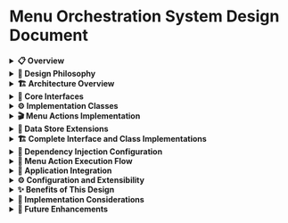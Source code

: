 # Menu Orchestration System Design Document

<details>
<summary><strong>📋 Overview</strong></summary>

This document outlines a comprehensive menu orchestration system design for the CabApp console application. The design focuses on creating a flexible, maintainable, and extensible framework that integrates seamlessly with the existing dependency injection, logging, and data storage infrastructure.

</details>

<details>
<summary><strong>🎯 Design Philosophy</strong></summary>

### Core Principles

1. **Separation of Concerns** - Clear boundaries between UI, business logic, and data access
2. **Dependency Injection** - Leverage existing DI container for loose coupling
3. **Async/Await Pattern** - Modern C# patterns for better performance and responsiveness
4. **Extensibility** - Easy to add new menu actions and navigation flows
5. **Testability** - Interface-based design for easy unit testing
6. **Consistency** - Uniform patterns across all menu components

</details>

<details>
<summary><strong>🏗️ Architecture Overview</strong></summary>

```
┌─────────────────────────────────────────────────────────────┐
│                    Menu Orchestration System                │
├─────────────────────────────────────────────────────────────┤
│  IMenuOrchestrator  │  IMenuService  │  IMenuAction         │
│  (Flow Control)     │  (UI Operations) │  (Individual Items)│
├─────────────────────────────────────────────────────────────┤
│  MenuOrchestrator   │  MenuService   │  BaseMenuAction      │
│  (Implementation)   │  (Implementation) │  (Base Class)     │
├─────────────────────────────────────────────────────────────┤
│  ViewCabsAction     │  AddCabAction  │  ViewTripsAction     │
│  AddTripAction      │  ViewDriversAction │  ExitAction      │
├─────────────────────────────────────────────────────────────┤
│  IDataStore         │  IAppLogger    │  Data Models         │
│  (Existing)         │  (Existing)    │  (Existing)          │
└─────────────────────────────────────────────────────────────┘
```

</details>

<details>
<summary><strong>🔌 Core Interfaces</strong></summary>

### 1. IMenuOrchestrator

```csharp
public interface IMenuOrchestrator
{
    Task StartAsync();
    Task ShowMainMenuAsync();
    Task ShowMenuAsync(string menuType = "main");
    Task HandleUserInputAsync(string input);
    Task HandleUserInputAsync(string input, List<IMenuAction> actions, string currentMenu);
    Task ExitAsync();
    
    // Navigation methods for sub-menu support
    void NavigateToMenu(string menuType);
    void NavigateBack();
    void NavigateToMain();
}
```

**Design Rationale:**
- **Async Methods**: All methods are async to support non-blocking operations and better user experience
- **Single Responsibility**: Each method has a clear, focused purpose
- **Lifecycle Management**: Clear start/exit lifecycle for the menu system
- **Input Handling**: Centralized input processing for consistent behavior

### 2. IMenuService

```csharp
public interface IMenuService
{
    Task DisplayMenuAsync(string title, List<IMenuAction> actions);
    Task<string> GetUserInputAsync(string prompt = "Enter your choice: ");
    Task DisplayMessageAsync(string message, bool isError = false);
    Task ClearScreenAsync();
    Task WaitForUserAsync(string message = "Press any key to continue...");
}
```

**Design Rationale:**
- **UI Abstraction**: Separates UI concerns from business logic
- **Consistent Interface**: Standardized methods for all UI operations
- **Error Handling**: Built-in support for error message display
- **User Experience**: Methods for screen management and user interaction
- **Extensibility**: Easy to swap implementations (console, web, etc.)

### 3. IMenuAction

```csharp
public interface IMenuAction
{
    string Title { get; }
    string Description { get; }
    char Key { get; }
    bool IsEnabled { get; }
    Task<bool> ExecuteAsync();
}
```

**Design Rationale:**
- **Command Pattern**: Each menu item is a command that can be executed
- **Metadata Properties**: Title, description, and key for menu display
- **State Management**: IsEnabled property for dynamic menu behavior
- **Return Value**: Boolean return indicates success/failure for error handling
- **Async Execution**: Supports long-running operations

</details>

<details>
<summary><strong>⚙️ Implementation Classes</strong></summary>

### 1. MenuOrchestrator

**Key Design Decisions:**

```csharp
public class MenuOrchestrator : IMenuOrchestrator
{
    private readonly IMenuService _menuService;
    private readonly IDataStore _dataStore;
    private readonly IAppLogger _logger;
    private bool _isRunning = true;
    
    // Constructor injection for dependencies
    public MenuOrchestrator(IMenuService menuService, IDataStore dataStore, IAppLogger logger)
    {
        _menuService = menuService;
        _dataStore = dataStore;
        _logger = logger;
    }
}
```

**Rationale:**
- **Dependency Injection**: All dependencies injected through constructor
- **State Management**: `_isRunning` flag for clean application lifecycle
- **Logging Integration**: Uses existing IAppLogger for consistent logging
- **Data Access**: Leverages existing IDataStore for data operations

### 2. MenuService

**Key Design Decisions:**

```csharp
public class MenuService : IMenuService
{
    private readonly IAppLogger _logger;
    
    public async Task DisplayMenuAsync(string title, List<IMenuAction> actions)
    {
        await ClearScreenAsync();
        
        // Format menu with consistent styling
        Console.WriteLine("=".PadRight(60, '='));
        Console.WriteLine($"  {title.ToUpper()}");
        Console.WriteLine("=".PadRight(60, '='));
        
        // Display only enabled actions
        var enabledActions = actions.Where(a => a.IsEnabled).ToList();
        foreach (var action in enabledActions)
        {
            Console.WriteLine($"  {action.Key}. {action.Title}");
            if (!string.IsNullOrEmpty(action.Description))
            {
                Console.WriteLine($"     {action.Description}");
            }
        }
    }
}
```

**Rationale:**
- **Consistent Formatting**: Standardized menu appearance
- **Dynamic Filtering**: Only shows enabled actions
- **User-Friendly**: Clear visual hierarchy and descriptions
- **Logging**: Tracks user interactions for debugging

### 3. Direct IMenuAction Implementation

**Key Design Decision:**
Instead of using a base class, each menu action directly implements `IMenuAction` interface. This provides more flexibility and avoids inheritance complexity.

**Rationale:**
- **No Inheritance Overhead**: Direct implementation without base class dependencies
- **Maximum Flexibility**: Each action can have its own constructor and dependencies
- **Simpler DI**: No need to inject common dependencies through base class
- **Clear Interface Contract**: Direct adherence to IMenuAction interface

</details>

<details>
<summary><strong>🎬 Menu Actions Implementation</strong></summary>

### 1. ViewCabsAction

```csharp
public class ViewCabsAction : IMenuAction
{
    private readonly IDataStore _dataStore;
    private readonly IMenuService _menuService;
    private readonly IAppLogger _logger;
    
    public ViewCabsAction(IDataStore dataStore, IMenuService menuService, IAppLogger logger)
    {
        _dataStore = dataStore;
        _menuService = menuService;
        _logger = logger;
    }
    
    public string Title => "View All Cabs";
    public string Description => "Display all cabs in the system with their details";
    public char Key => 'V';
    public bool IsEnabled => true;
    
    public async Task<bool> ExecuteAsync()
    {
        try
        {
            _logger.LogInfo("Executing ViewCabsAction");
            var cabs = await _dataStore.GetAllCabsAsync();
            await _menuService.ClearScreenAsync();
            await _menuService.DisplayMessageAsync($"Found {cabs.Count} cabs in the system", false);
            
            // Display formatted table
            Console.WriteLine($"{"ID",-5} {"Model",-15} {"Driver",-20} {"Status",-15}");
            foreach (var cab in cabs)
            {
                Console.WriteLine($"{cab.Id,-5} {cab.CarInfo?.ModelName,-15} " +
                                $"{cab.DriverInfo?.FirstName + " " + cab.DriverInfo?.LastName,-20} " +
                                $"{cab.CurrentWorkState,-15}");
            }
            
            await _menuService.WaitForUserAsync();
            _logger.LogInfo("ViewCabsAction completed successfully");
            return true;
        }
        catch (Exception ex)
        {
            _logger.LogError("Error in ViewCabsAction", ex);
            await _menuService.DisplayMessageAsync($"Error viewing cabs: {ex.Message}", true);
            await _menuService.WaitForUserAsync();
            return false;
        }
    }
}
```

**Design Rationale:**
- **Error Handling**: Comprehensive try-catch with user feedback
- **Data Formatting**: Consistent table formatting for readability
- **User Experience**: Clear success/error messages
- **Logging**: Errors are logged for debugging
- **Return Value**: Boolean indicates success for orchestrator

### 2. AddCabAction

```csharp
public class AddCabAction : IMenuAction
{
    private readonly IDataStore _dataStore;
    private readonly IMenuService _menuService;
    private readonly IAppLogger _logger;
    
    public AddCabAction(IDataStore dataStore, IMenuService menuService, IAppLogger logger)
    {
        _dataStore = dataStore;
        _menuService = menuService;
        _logger = logger;
    }
    
    public string Title => "Add New Cab";
    public string Description => "Add a new cab to the system";
    public char Key => 'A';
    public bool IsEnabled => true;
    
    public async Task<bool> ExecuteAsync()
    {
        try
        {
            _logger.LogInfo("Executing AddCabAction");
            
            // Collect user input
            var modelName = await _menuService.GetUserInputAsync("Enter car model: ");
            var firstName = await _menuService.GetUserInputAsync("Enter driver first name: ");
            var lastName = await _menuService.GetUserInputAsync("Enter driver last name: ");
            
            // Validation
            if (string.IsNullOrEmpty(modelName) || string.IsNullOrEmpty(firstName))
            {
                await _menuService.DisplayMessageAsync("Required fields cannot be empty.", true);
                _logger.LogWarning("AddCabAction failed: Required fields empty");
                return false;
            }
            
            // Create and save cab
            var newCab = new CabDetails
            {
                CarInfo = new CarInfo { ModelName = modelName },
                DriverInfo = new DriverInfo { FirstName = firstName, LastName = lastName },
                CurrentWorkState = WorkState.IDLE
            };
            
            await _dataStore.AddCabAsync(newCab);
            await _menuService.DisplayMessageAsync($"Cab added successfully with ID: {newCab.Id}", false);
            _logger.LogInfo($"AddCabAction completed successfully. New cab ID: {newCab.Id}");
            return true;
        }
        catch (Exception ex)
        {
            _logger.LogError("Error in AddCabAction", ex);
            await _menuService.DisplayMessageAsync($"Error adding cab: {ex.Message}", true);
            return false;
        }
    }
}
```

**Design Rationale:**
- **Input Validation**: Client-side validation before data operations
- **User Guidance**: Clear prompts for required information
- **Data Creation**: Proper object construction with default values
- **Success Feedback**: Confirmation with generated ID
- **Error Recovery**: Graceful error handling with user notification

### 3. Additional Sub-Menu Actions

**EditCabAction:**
```csharp
public class EditCabAction : IMenuAction
{
    private readonly IDataStore _dataStore;
    private readonly IMenuService _menuService;
    private readonly IAppLogger _logger;
    
    public EditCabAction(IDataStore dataStore, IMenuService menuService, IAppLogger logger)
    {
        _dataStore = dataStore;
        _menuService = menuService;
        _logger = logger;
    }
    
    public string Title => "Edit Cab";
    public string Description => "Modify existing cab information";
    public char Key => 'E';
    public bool IsEnabled => true;
    
    public async Task<bool> ExecuteAsync()
    {
        try
        {
            _logger.LogInfo("Executing EditCabAction");
            var cabIdInput = await _menuService.GetUserInputAsync("Enter cab ID to edit: ");
            
            if (!int.TryParse(cabIdInput, out int cabId))
            {
                await _menuService.DisplayMessageAsync("Invalid cab ID.", true);
                return false;
            }
            
            var cabs = await _dataStore.GetAllCabsAsync();
            var cab = cabs.FirstOrDefault(c => c.Id == cabId);
            
            if (cab == null)
            {
                await _menuService.DisplayMessageAsync("Cab not found.", true);
                return false;
            }
            
            // Get new information
            var newModel = await _menuService.GetUserInputAsync($"Enter new model (current: {cab.CarInfo?.ModelName}): ");
            var newFirstName = await _menuService.GetUserInputAsync($"Enter new first name (current: {cab.DriverInfo?.FirstName}): ");
            
            if (!string.IsNullOrEmpty(newModel))
                cab.CarInfo.ModelName = newModel;
            if (!string.IsNullOrEmpty(newFirstName))
                cab.DriverInfo.FirstName = newFirstName;
            
            await _dataStore.WriteData(cabs, "cabs");
            await _menuService.DisplayMessageAsync("Cab updated successfully!", false);
            _logger.LogInfo($"EditCabAction completed successfully for cab ID: {cabId}");
            return true;
        }
        catch (Exception ex)
        {
            _logger.LogError("Error in EditCabAction", ex);
            await _menuService.DisplayMessageAsync($"Error editing cab: {ex.Message}", true);
            return false;
        }
    }
}
```

**DeleteCabAction:**
```csharp
public class DeleteCabAction : IMenuAction
{
    private readonly IDataStore _dataStore;
    private readonly IMenuService _menuService;
    private readonly IAppLogger _logger;
    
    public DeleteCabAction(IDataStore dataStore, IMenuService menuService, IAppLogger logger)
    {
        _dataStore = dataStore;
        _menuService = menuService;
        _logger = logger;
    }
    
    public string Title => "Delete Cab";
    public string Description => "Remove a cab from the system";
    public char Key => 'D';
    public bool IsEnabled => true;
    
    public async Task<bool> ExecuteAsync()
    {
        try
        {
            _logger.LogInfo("Executing DeleteCabAction");
            var cabIdInput = await _menuService.GetUserInputAsync("Enter cab ID to delete: ");
            
            if (!int.TryParse(cabIdInput, out int cabId))
            {
                await _menuService.DisplayMessageAsync("Invalid cab ID.", true);
                return false;
            }
            
            var cabs = await _dataStore.GetAllCabsAsync();
            var cab = cabs.FirstOrDefault(c => c.Id == cabId);
            
            if (cab == null)
            {
                await _menuService.DisplayMessageAsync("Cab not found.", true);
                return false;
            }
            
            var confirm = await _menuService.GetUserInputAsync($"Are you sure you want to delete cab {cabId}? (y/n): ");
            if (confirm.ToLower() != "y")
            {
                await _menuService.DisplayMessageAsync("Deletion cancelled.", false);
                return false;
            }
            
            cabs.Remove(cab);
            await _dataStore.WriteData(cabs, "cabs");
            await _menuService.DisplayMessageAsync("Cab deleted successfully!", false);
            _logger.LogInfo($"DeleteCabAction completed successfully for cab ID: {cabId}");
            return true;
        }
        catch (Exception ex)
        {
            _logger.LogError("Error in DeleteCabAction", ex);
            await _menuService.DisplayMessageAsync($"Error deleting cab: {ex.Message}", true);
            return false;
        }
    }
}
```

**SearchCabsAction:**
```csharp
public class SearchCabsAction : IMenuAction
{
    private readonly IDataStore _dataStore;
    private readonly IMenuService _menuService;
    private readonly IAppLogger _logger;
    
    public SearchCabsAction(IDataStore dataStore, IMenuService menuService, IAppLogger logger)
    {
        _dataStore = dataStore;
        _menuService = menuService;
        _logger = logger;
    }
    
    public string Title => "Search Cabs";
    public string Description => "Find cabs by model or driver name";
    public char Key => 'S';
    public bool IsEnabled => true;
    
    public async Task<bool> ExecuteAsync()
    {
        try
        {
            _logger.LogInfo("Executing SearchCabsAction");
            var searchTerm = await _menuService.GetUserInputAsync("Enter search term (model or driver name): ");
            
            if (string.IsNullOrEmpty(searchTerm))
            {
                await _menuService.DisplayMessageAsync("Search term cannot be empty.", true);
                return false;
            }
            
            var cabs = await _dataStore.GetAllCabsAsync();
            var filteredCabs = cabs.Where(c => 
                c.CarInfo?.ModelName?.Contains(searchTerm, StringComparison.OrdinalIgnoreCase) == true ||
                c.DriverInfo?.FirstName?.Contains(searchTerm, StringComparison.OrdinalIgnoreCase) == true ||
                c.DriverInfo?.LastName?.Contains(searchTerm, StringComparison.OrdinalIgnoreCase) == true
            ).ToList();
            
            await _menuService.ClearScreenAsync();
            await _menuService.DisplayMessageAsync($"Found {filteredCabs.Count} cabs matching '{searchTerm}'", false);
            
            if (filteredCabs.Any())
            {
                Console.WriteLine($"{"ID",-5} {"Model",-15} {"Driver",-20} {"Status",-15}");
                foreach (var cab in filteredCabs)
                {
                    Console.WriteLine($"{cab.Id,-5} {cab.CarInfo?.ModelName,-15} " +
                                    $"{cab.DriverInfo?.FirstName + " " + cab.DriverInfo?.LastName,-20} " +
                                    $"{cab.CurrentWorkState,-15}");
                }
            }
            
            await _menuService.WaitForUserAsync();
            _logger.LogInfo($"SearchCabsAction completed successfully. Found {filteredCabs.Count} results");
            return true;
        }
        catch (Exception ex)
        {
            _logger.LogError("Error in SearchCabsAction", ex);
            await _menuService.DisplayMessageAsync($"Error searching cabs: {ex.Message}", true);
            return false;
        }
    }
}
```

**ExitAction:**
```csharp
public class ExitAction : IMenuAction
{
    private readonly IMenuService _menuService;
    private readonly IAppLogger _logger;
    
    public ExitAction(IMenuService menuService, IAppLogger logger)
    {
        _menuService = menuService;
        _logger = logger;
    }
    
    public string Title => "Exit";
    public string Description => "Exit the application";
    public char Key => 'X';
    public bool IsEnabled => true;
    
    public async Task<bool> ExecuteAsync()
    {
        _logger.LogInfo("Executing ExitAction");
        await _menuService.DisplayMessageAsync("Thank you for using Cab Management System. Goodbye!", false);
        await _menuService.WaitForUserAsync();
        return true;
    }
}
```

**ViewTripsAction:**
```csharp
public class ViewTripsAction : IMenuAction
{
    private readonly IDataStore _dataStore;
    private readonly IMenuService _menuService;
    private readonly IAppLogger _logger;
    
    public ViewTripsAction(IDataStore dataStore, IMenuService menuService, IAppLogger logger)
    {
        _dataStore = dataStore;
        _menuService = menuService;
        _logger = logger;
    }
    
    public string Title => "View All Trips";
    public string Description => "Display all trips in the system";
    public char Key => 'V';
    public bool IsEnabled => true;
    
    public async Task<bool> ExecuteAsync()
    {
        try
        {
            _logger.LogInfo("Executing ViewTripsAction");
            var trips = await _dataStore.GetAllTripsAsync();
            await _menuService.ClearScreenAsync();
            await _menuService.DisplayMessageAsync($"Found {trips.Count} trips in the system", false);
            
            // Display formatted table
            Console.WriteLine($"{"ID",-5} {"From",-20} {"To",-20} {"Status",-15} {"Cab ID",-8}");
            foreach (var trip in trips)
            {
                Console.WriteLine($"{trip.Id,-5} {trip.PickupLocation,-20} {trip.DropoffLocation,-20} " +
                                $"{trip.Status,-15} {trip.CabId,-8}");
            }
            
            await _menuService.WaitForUserAsync();
            _logger.LogInfo("ViewTripsAction completed successfully");
            return true;
        }
        catch (Exception ex)
        {
            _logger.LogError("Error in ViewTripsAction", ex);
            await _menuService.DisplayMessageAsync($"Error viewing trips: {ex.Message}", true);
            await _menuService.WaitForUserAsync();
            return false;
        }
    }
}
```

</details>

<details>
<summary><strong>💾 Data Store Extensions</strong></summary>

### Extended IDataStore Interface

```csharp
public interface IDataStore
{
    // Existing generic methods
    Task<List<T>> GetData<T>(string storeName);
    Task WriteData<T>(List<T> data, string storeName);
    void ClearData(string storeName);
    
    // New domain-specific methods
    Task<List<CabDetails>> GetAllCabsAsync();
    Task AddCabAsync(CabDetails cab);
    Task<List<TripDetail>> GetAllTripsAsync();
    Task AddTripAsync(TripDetail trip);
    Task<List<DriverInfo>> GetAllDriversAsync();
    Task AddDriverAsync(DriverInfo driver);
}
```

**Design Rationale:**
- **Backward Compatibility**: Existing generic methods remain unchanged
- **Domain-Specific**: Methods tailored to business entities
- **Type Safety**: Strongly-typed methods prevent runtime errors
- **Consistency**: Uniform naming convention across all methods
- **Extensibility**: Easy to add new entity-specific methods

### DataStore Implementation

```csharp
public async Task AddCabAsync(CabDetails cab)
{
    var cabs = await GetAllCabsAsync();
    cab.Id = cabs.Count > 0 ? cabs.Max(c => c.Id) + 1 : 1;
    cabs.Add(cab);
    await WriteData(cabs, "cabs");
}
```

**Design Rationale:**
- **ID Generation**: Automatic ID assignment based on existing data
- **Atomic Operations**: Read-modify-write pattern for data consistency
- **File-Based Storage**: Leverages existing JSON file storage
- **Error Handling**: Inherits error handling from base WriteData method

</details>

<details>
<summary><strong>🏗️ Complete Interface and Class Implementations</strong></summary>

### 1. Complete IMenuOrchestrator Implementation

```csharp
public class MenuOrchestrator : IMenuOrchestrator
{
    private readonly IMenuService _menuService;
    private readonly IDataStore _dataStore;
    private readonly IAppLogger _logger;
    private readonly IServiceProvider _serviceProvider;
    private bool _isRunning = true;
    private Stack<string> _menuStack = new Stack<string>();
    
    public MenuOrchestrator(IMenuService menuService, IDataStore dataStore, 
                           IAppLogger logger, IServiceProvider serviceProvider)
    {
        _menuService = menuService;
        _dataStore = dataStore;
        _logger = logger;
        _serviceProvider = serviceProvider;
    }
    
    public async Task StartAsync()
    {
        _logger.LogInfo("MenuOrchestrator started");
        await ShowMenuAsync("main");
    }
    
    public async Task ShowMainMenuAsync()
    {
        await ShowMenuAsync("main");
    }
    
    public async Task ShowMenuAsync(string menuType = "main")
    {
        _menuStack.Push(menuType);
        
        while (_isRunning && _menuStack.Count > 0)
        {
            try
            {
                var currentMenu = _menuStack.Peek();
                var actions = GetActionsForMenu(currentMenu);
                
                await _menuService.DisplayMenuAsync(GetMenuTitle(currentMenu), actions);
                var userInput = await _menuService.GetUserInputAsync();
                await HandleUserInputAsync(userInput, actions, currentMenu);
            }
            catch (Exception ex)
            {
                _logger.LogError($"Error in menu loop for {_menuStack.Peek()}", ex);
                await _menuService.DisplayMessageAsync("An error occurred. Please try again.", true);
                await _menuService.WaitForUserAsync();
            }
        }
    }
    
    public async Task HandleUserInputAsync(string input)
    {
        // Legacy method for backward compatibility
        await HandleUserInputAsync(input, CreateMainMenuActions(), "main");
    }
    
    public async Task HandleUserInputAsync(string input, List<IMenuAction> actions, string currentMenu)
    {
        if (string.IsNullOrEmpty(input))
        {
            await _menuService.DisplayMessageAsync("Please enter a valid choice.", true);
            return;
        }
        
        var choice = input.ToUpper().FirstOrDefault();
        var selectedAction = actions.FirstOrDefault(a => a.Key == choice && a.IsEnabled);
        
        if (selectedAction == null)
        {
            await _menuService.DisplayMessageAsync("Invalid choice. Please try again.", true);
            return;
        }
        
        try
        {
            _logger.LogInfo($"Executing action: {selectedAction.Title} in menu: {currentMenu}");
            var success = await selectedAction.ExecuteAsync();
            
            if (success)
            {
                _logger.LogInfo($"Action completed successfully: {selectedAction.Title}");
            }
            else
            {
                _logger.LogWarning($"Action completed with issues: {selectedAction.Title}");
            }
        }
        catch (Exception ex)
        {
            _logger.LogError($"Error executing action: {selectedAction.Title}", ex);
            await _menuService.DisplayMessageAsync($"Error executing {selectedAction.Title}: {ex.Message}", true);
        }
        
        await _menuService.WaitForUserAsync();
    }
    
    public async Task ExitAsync()
    {
        _logger.LogInfo("MenuOrchestrator exiting");
        _isRunning = false;
        await Task.CompletedTask;
    }
    
    // Navigation methods
    public void NavigateToMenu(string menuType)
    {
        _menuStack.Push(menuType);
    }
    
    public void NavigateBack()
    {
        if (_menuStack.Count > 1)
        {
            _menuStack.Pop();
        }
    }
    
    public void NavigateToMain()
    {
        _menuStack.Clear();
        _menuStack.Push("main");
    }
    
    // Helper methods
    private List<IMenuAction> CreateMainMenuActions()
    {
        return new List<IMenuAction>
        {
            _serviceProvider.GetRequiredService<CabMenuAction>(),
            _serviceProvider.GetRequiredService<DriverMenuAction>(),
            _serviceProvider.GetRequiredService<LocationMenuAction>(),
            _serviceProvider.GetRequiredService<TripMenuAction>(),
            _serviceProvider.GetRequiredService<ReportsMenuAction>(),
            _serviceProvider.GetRequiredService<ExitAction>()
        };
    }
    
    private List<IMenuAction> GetActionsForMenu(string menuType)
    {
        return menuType switch
        {
            "main" => CreateMainMenuActions(),
            "cabs" => CreateCabSubMenuActions(),
            "drivers" => CreateDriverSubMenuActions(),
            "locations" => CreateLocationSubMenuActions(),
            "trips" => CreateTripSubMenuActions(),
            "reports" => CreateReportsSubMenuActions(),
            _ => CreateMainMenuActions()
        };
    }
    
    private string GetMenuTitle(string menuType)
    {
        return menuType switch
        {
            "main" => "Cab Management System - Main Menu",
            "cabs" => "Cab Management",
            "drivers" => "Driver Management",
            "locations" => "Location Management",
            "trips" => "Trip Management",
            "reports" => "Reports & Analytics",
            _ => "Cab Management System"
        };
    }
    
    // Sub-menu action creation methods
    private List<IMenuAction> CreateCabSubMenuActions()
    {
        return new List<IMenuAction>
        {
            _serviceProvider.GetRequiredService<ViewCabsAction>(),
            _serviceProvider.GetRequiredService<AddCabAction>(),
            _serviceProvider.GetRequiredService<EditCabAction>(),
            _serviceProvider.GetRequiredService<DeleteCabAction>(),
            _serviceProvider.GetRequiredService<SearchCabsAction>(),
            _serviceProvider.GetRequiredService<BackToMainMenuAction>()
        };
    }
    
    private List<IMenuAction> CreateDriverSubMenuActions()
    {
        return new List<IMenuAction>
        {
            _serviceProvider.GetRequiredService<ViewDriversAction>(),
            _serviceProvider.GetRequiredService<AddDriverAction>(),
            _serviceProvider.GetRequiredService<EditDriverAction>(),
            _serviceProvider.GetRequiredService<DeleteDriverAction>(),
            _serviceProvider.GetRequiredService<SearchDriversAction>(),
            _serviceProvider.GetRequiredService<BackToMainMenuAction>()
        };
    }
    
    private List<IMenuAction> CreateLocationSubMenuActions()
    {
        return new List<IMenuAction>
        {
            _serviceProvider.GetRequiredService<ViewLocationsAction>(),
            _serviceProvider.GetRequiredService<AddLocationAction>(),
            _serviceProvider.GetRequiredService<EditLocationAction>(),
            _serviceProvider.GetRequiredService<DeleteLocationAction>(),
            _serviceProvider.GetRequiredService<SearchLocationsAction>(),
            _serviceProvider.GetRequiredService<BackToMainMenuAction>()
        };
    }
    
    private List<IMenuAction> CreateTripSubMenuActions()
    {
        return new List<IMenuAction>
        {
            _serviceProvider.GetRequiredService<ViewTripsAction>(),
            _serviceProvider.GetRequiredService<AddTripAction>(),
            _serviceProvider.GetRequiredService<EditTripAction>(),
            _serviceProvider.GetRequiredService<CompleteTripAction>(),
            _serviceProvider.GetRequiredService<CancelTripAction>(),
            _serviceProvider.GetRequiredService<SearchTripsAction>(),
            _serviceProvider.GetRequiredService<BackToMainMenuAction>()
        };
    }
    
    private List<IMenuAction> CreateReportsSubMenuActions()
    {
        return new List<IMenuAction>
        {
            _serviceProvider.GetRequiredService<DailyReportAction>(),
            _serviceProvider.GetRequiredService<WeeklyReportAction>(),
            _serviceProvider.GetRequiredService<MonthlyReportAction>(),
            _serviceProvider.GetRequiredService<DriverPerformanceReportAction>(),
            _serviceProvider.GetRequiredService<CabUtilizationReportAction>(),
            _serviceProvider.GetRequiredService<BackToMainMenuAction>()
        };
    }
}
```

### 2. Complete IMenuService Implementation

```csharp
public class MenuService : IMenuService
{
    private readonly IAppLogger _logger;
    
    public MenuService(IAppLogger logger)
    {
        _logger = logger;
    }
    
    public async Task DisplayMenuAsync(string title, List<IMenuAction> actions)
    {
        await ClearScreenAsync();
        
        // Format menu with consistent styling
        Console.WriteLine("=".PadRight(60, '='));
        Console.WriteLine($"  {title.ToUpper()}");
        Console.WriteLine("=".PadRight(60, '='));
        
        // Display only enabled actions
        var enabledActions = actions.Where(a => a.IsEnabled).ToList();
        foreach (var action in enabledActions)
        {
            Console.WriteLine($"  {action.Key}. {action.Title}");
            if (!string.IsNullOrEmpty(action.Description))
            {
                Console.WriteLine($"     {action.Description}");
            }
        }
        
        Console.WriteLine();
        _logger.LogInfo($"Displayed menu: {title} with {enabledActions.Count} actions");
    }
    
    public async Task<string> GetUserInputAsync(string prompt = "Enter your choice: ")
    {
        Console.Write(prompt);
        var input = Console.ReadLine();
        _logger.LogInfo($"User input received: {input}");
        return await Task.FromResult(input ?? string.Empty);
    }
    
    public async Task DisplayMessageAsync(string message, bool isError = false)
    {
        if (isError)
        {
            Console.ForegroundColor = ConsoleColor.Red;
            Console.WriteLine($"ERROR: {message}");
            Console.ResetColor();
            _logger.LogError($"Error message displayed: {message}");
        }
        else
        {
            Console.ForegroundColor = ConsoleColor.Green;
            Console.WriteLine(message);
            Console.ResetColor();
            _logger.LogInfo($"Info message displayed: {message}");
        }
        
        await Task.CompletedTask;
    }
    
    public async Task ClearScreenAsync()
    {
        Console.Clear();
        _logger.LogDebug("Screen cleared");
        await Task.CompletedTask;
    }
    
    public async Task WaitForUserAsync(string message = "Press any key to continue...")
    {
        Console.WriteLine();
        Console.WriteLine(message);
        Console.ReadKey();
        _logger.LogDebug("User acknowledged message");
        await Task.CompletedTask;
    }
}
```

### 3. Complete IDataStore Implementation

```csharp
public class DataStore : IDataStore
{
    private readonly string _dataDirectory;
    private readonly IAppLogger _logger;
    
    public DataStore(string dataDirectory, IAppLogger logger)
    {
        _dataDirectory = dataDirectory;
        _logger = logger;
        
        // Ensure data directory exists
        if (!Directory.Exists(_dataDirectory))
        {
            Directory.CreateDirectory(_dataDirectory);
        }
    }
    
    // Generic methods
    public async Task<List<T>> GetData<T>(string storeName)
    {
        try
        {
            var filePath = Path.Combine(_dataDirectory, $"{storeName}.json");
            if (!File.Exists(filePath))
            {
                return new List<T>();
            }
            
            var json = await File.ReadAllTextAsync(filePath);
            var data = JsonSerializer.Deserialize<List<T>>(json) ?? new List<T>();
            _logger.LogInfo($"Retrieved {data.Count} items from {storeName}");
            return data;
        }
        catch (Exception ex)
        {
            _logger.LogError($"Error getting data from {storeName}", ex);
            return new List<T>();
        }
    }
    
    public async Task WriteData<T>(List<T> data, string storeName)
    {
        try
        {
            var filePath = Path.Combine(_dataDirectory, $"{storeName}.json");
            var json = JsonSerializer.Serialize(data, new JsonSerializerOptions { WriteIndented = true });
            await File.WriteAllTextAsync(filePath, json);
            _logger.LogInfo($"Wrote {data.Count} items to {storeName}");
        }
        catch (Exception ex)
        {
            _logger.LogError($"Error writing data to {storeName}", ex);
            throw;
        }
    }
    
    public void ClearData(string storeName)
    {
        try
        {
            var filePath = Path.Combine(_dataDirectory, $"{storeName}.json");
            if (File.Exists(filePath))
            {
                File.Delete(filePath);
                _logger.LogInfo($"Cleared data for {storeName}");
            }
        }
        catch (Exception ex)
        {
            _logger.LogError($"Error clearing data for {storeName}", ex);
            throw;
        }
    }
    
    // Domain-specific methods
    public async Task<List<CabDetails>> GetAllCabsAsync()
    {
        return await GetData<CabDetails>("cabs");
    }
    
    public async Task AddCabAsync(CabDetails cab)
    {
        var cabs = await GetAllCabsAsync();
        cab.Id = cabs.Count > 0 ? cabs.Max(c => c.Id) + 1 : 1;
        cabs.Add(cab);
        await WriteData(cabs, "cabs");
    }
    
    public async Task<List<TripDetail>> GetAllTripsAsync()
    {
        return await GetData<TripDetail>("trips");
    }
    
    public async Task AddTripAsync(TripDetail trip)
    {
        var trips = await GetAllTripsAsync();
        trip.Id = trips.Count > 0 ? trips.Max(t => t.Id) + 1 : 1;
        trips.Add(trip);
        await WriteData(trips, "trips");
    }
    
    public async Task<List<DriverInfo>> GetAllDriversAsync()
    {
        return await GetData<DriverInfo>("drivers");
    }
    
    public async Task AddDriverAsync(DriverInfo driver)
    {
        var drivers = await GetAllDriversAsync();
        driver.Id = drivers.Count > 0 ? drivers.Max(d => d.Id) + 1 : 1;
        drivers.Add(driver);
        await WriteData(drivers, "drivers");
    }
}
```

### 4. Complete IAppLogger Implementation

```csharp
public class AppLogger : IAppLogger
{
    private readonly string _logFilePath;
    
    public AppLogger()
    {
        var logDirectory = Path.Combine(AppDomain.CurrentDomain.BaseDirectory, "logs");
        if (!Directory.Exists(logDirectory))
        {
            Directory.CreateDirectory(logDirectory);
        }
        
        var timestamp = DateTime.Now.ToString("yyyy-MM-dd");
        _logFilePath = Path.Combine(logDirectory, $"app-{timestamp}.log");
    }
    
    public void LogInfo(string message)
    {
        Log("INFO", message);
    }
    
    public void LogError(string message, Exception? exception = null)
    {
        var fullMessage = exception != null ? $"{message}: {exception}" : message;
        Log("ERROR", fullMessage);
    }
    
    public void LogWarning(string message)
    {
        Log("WARNING", message);
    }
    
    public void LogDebug(string message)
    {
        Log("DEBUG", message);
    }
    
    private void Log(string level, string message)
    {
        var timestamp = DateTime.Now.ToString("yyyy-MM-dd HH:mm:ss");
        var logEntry = $"[{timestamp}] [{level}] {message}";
        
        // Write to console
        Console.WriteLine(logEntry);
        
        // Write to file
        try
        {
            File.AppendAllText(_logFilePath, logEntry + Environment.NewLine);
        }
        catch
        {
            // Ignore file write errors to prevent logging failures
        }
    }
}
```

</details>

<details>
<summary><strong>🔧 Dependency Injection Configuration</strong></summary>

### Service Registration

```csharp
.ConfigureServices((hostContext, services) =>
{
    // Core Services Registration
    services.AddSingleton<IAppLogger, AppLogger>();
    services.AddSingleton<IDataStore, DataStore>(provider =>
    {
        var logger = provider.GetService<IAppLogger>();
        var dataDirectory = Path.Combine(AppDomain.CurrentDomain.BaseDirectory, "data");
        return new DataStore(dataDirectory, logger!);
    });

    // Menu Services Registration
    services.AddSingleton<IMenuService, MenuService>();
    services.AddSingleton<IMenuOrchestrator, MenuOrchestrator>();

    // Menu Actions Registration - Direct IMenuAction implementations
    services.AddTransient<ViewCabsAction>();
    services.AddTransient<AddCabAction>();
    services.AddTransient<ViewTripsAction>();
    services.AddTransient<ExitAction>();

    // Application Registration
    services.AddSingleton<App>();
});
```

**Design Rationale:**
- **Singleton Services**: MenuService and MenuOrchestrator are stateless and can be singletons
- **Transient Actions**: Menu actions are stateless and can be created per request
- **Factory Pattern**: DataStore uses factory pattern for configuration
- **Lifetime Management**: Appropriate lifetimes for different service types

</details>

<details>
<summary><strong>🔄 Menu Action Execution Flow</strong></summary>

### How IMenuActions are Called from MenuOrchestrator

The `MenuOrchestrator` coordinates the execution of different `IMenuAction` implementations through a centralized flow. Here's how the system works:

#### 1. Menu Action Registration and Creation

```csharp
public class MenuOrchestrator : IMenuOrchestrator
{
    private readonly IMenuService _menuService;
    private readonly IDataStore _dataStore;
    private readonly IAppLogger _logger;
    private readonly IServiceProvider _serviceProvider;
    private bool _isRunning = true;
    
    public MenuOrchestrator(IMenuService menuService, IDataStore dataStore, 
                           IAppLogger logger, IServiceProvider serviceProvider)
    {
        _menuService = menuService;
        _dataStore = dataStore;
        _logger = logger;
        _serviceProvider = serviceProvider;
    }
    
    private List<IMenuAction> CreateMainMenuActions()
    {
        return new List<IMenuAction>
        {
            _serviceProvider.GetRequiredService<ViewCabsAction>(),
            _serviceProvider.GetRequiredService<AddCabAction>(),
            _serviceProvider.GetRequiredService<ViewTripsAction>(),
            _serviceProvider.GetRequiredService<AddTripAction>(),
            _serviceProvider.GetRequiredService<ViewDriversAction>(),
            _serviceProvider.GetRequiredService<ExitAction>()
        };
    }
}
```

#### 2. Main Menu Display and Action Selection

```csharp
public async Task ShowMainMenuAsync()
{
    while (_isRunning)
    {
        try
        {
            // Create fresh instances of menu actions
            var actions = CreateMainMenuActions();
            
            // Display the menu with all available actions
            await _menuService.DisplayMenuAsync("Cab Management System", actions);
            
            // Get user input
            var userInput = await _menuService.GetUserInputAsync();
            
            // Process the user's choice
            await HandleUserInputAsync(userInput, actions);
        }
        catch (Exception ex)
        {
            _logger.LogError("Error in main menu loop", ex);
            await _menuService.DisplayMessageAsync("An error occurred. Please try again.", true);
        }
    }
}
```

#### 3. User Input Processing and Action Execution

```csharp
public async Task HandleUserInputAsync(string input, List<IMenuAction> actions)
{
    if (string.IsNullOrEmpty(input))
    {
        await _menuService.DisplayMessageAsync("Please enter a valid choice.", true);
        return;
    }
    
    var choice = input.ToUpper().FirstOrDefault();
    
    // Find the action that matches the user's choice
    var selectedAction = actions.FirstOrDefault(a => a.Key == choice && a.IsEnabled);
    
    if (selectedAction == null)
    {
        await _menuService.DisplayMessageAsync("Invalid choice. Please try again.", true);
        return;
    }
    
    try
    {
        _logger.LogInfo($"Executing action: {selectedAction.Title}");
        
        // Execute the selected action
        var success = await selectedAction.ExecuteAsync();
        
        if (success)
        {
            _logger.LogInfo($"Action completed successfully: {selectedAction.Title}");
        }
        else
        {
            _logger.LogWarning($"Action completed with issues: {selectedAction.Title}");
        }
    }
    catch (Exception ex)
    {
        _logger.LogError($"Error executing action: {selectedAction.Title}", ex);
        await _menuService.DisplayMessageAsync($"Error executing {selectedAction.Title}: {ex.Message}", true);
    }
    
    // Wait for user acknowledgment before returning to main menu
    await _menuService.WaitForUserAsync();
}
```

#### 4. Specific Action Execution Examples

**ViewCabsAction Execution Flow:**
```csharp
// User selects 'V' from main menu
// MenuOrchestrator finds ViewCabsAction with Key = 'V'
// Calls: await viewCabsAction.ExecuteAsync()

public override async Task<bool> ExecuteAsync()
{
    try
    {
        // Action-specific logic
        var cabs = await _dataStore.GetAllCabsAsync();
        await _menuService.ClearScreenAsync();
        await _menuService.DisplayMessageAsync($"Found {cabs.Count} cabs in the system", false);
        
        // Display formatted data
        Console.WriteLine($"{"ID",-5} {"Model",-15} {"Driver",-20} {"Status",-15}");
        foreach (var cab in cabs)
        {
            Console.WriteLine($"{cab.Id,-5} {cab.CarInfo?.ModelName,-15} " +
                            $"{cab.DriverInfo?.FirstName + " " + cab.DriverInfo?.LastName,-20} " +
                            $"{cab.CurrentWorkState,-15}");
        }
        
        await _menuService.WaitForUserAsync();
        return true; // Success
    }
    catch (Exception ex)
    {
        await _menuService.DisplayMessageAsync($"Error viewing cabs: {ex.Message}", true);
        return false; // Failure
    }
}
```

**AddCabAction Execution Flow:**
```csharp
// User selects 'A' from main menu
// MenuOrchestrator finds AddCabAction with Key = 'A'
// Calls: await addCabAction.ExecuteAsync()

public override async Task<bool> ExecuteAsync()
{
    try
    {
        // Collect user input through MenuService
        var modelName = await _menuService.GetUserInputAsync("Enter car model: ");
        var firstName = await _menuService.GetUserInputAsync("Enter driver first name: ");
        var lastName = await _menuService.GetUserInputAsync("Enter driver last name: ");
        
        // Validation
        if (string.IsNullOrEmpty(modelName) || string.IsNullOrEmpty(firstName))
        {
            await _menuService.DisplayMessageAsync("Required fields cannot be empty.", true);
            return false;
        }
        
        // Create and save data
        var newCab = new CabDetails
        {
            CarInfo = new CarInfo { ModelName = modelName },
            DriverInfo = new DriverInfo { FirstName = firstName, LastName = lastName },
            CurrentWorkState = WorkState.IDLE
        };
        
        await _dataStore.AddCabAsync(newCab);
        await _menuService.DisplayMessageAsync($"Cab added successfully with ID: {newCab.Id}", false);
        return true;
    }
    catch (Exception ex)
    {
        await _menuService.DisplayMessageAsync($"Error adding cab: {ex.Message}", true);
        return false;
    }
}
```

**ExitAction Execution Flow:**
```csharp
// User selects 'X' from main menu
// MenuOrchestrator finds ExitAction with Key = 'X'
// Calls: await exitAction.ExecuteAsync()

public override async Task<bool> ExecuteAsync()
{
    await _menuService.DisplayMessageAsync("Thank you for using Cab Management System. Goodbye!", false);
    await _menuService.WaitForUserAsync();
    
    // Signal the orchestrator to stop
    _isRunning = false;
    return true;
}
```

#### 5. Hierarchical Sub-Menu System

The system supports hierarchical navigation with sub-menus for better organization. Here's how to implement a multi-level menu structure:

```csharp
public class MenuOrchestrator : IMenuOrchestrator
{
    private readonly IMenuService _menuService;
    private readonly IDataStore _dataStore;
    private readonly IAppLogger _logger;
    private readonly IServiceProvider _serviceProvider;
    private bool _isRunning = true;
    private Stack<string> _menuStack = new Stack<string>(); // Track navigation history
    
    // Main menu actions - these lead to sub-menus
    private List<IMenuAction> CreateMainMenuActions()
    {
        return new List<IMenuAction>
        {
            _serviceProvider.GetRequiredService<CabMenuAction>(),
            _serviceProvider.GetRequiredService<TripMenuAction>(),
            _serviceProvider.GetRequiredService<DriverMenuAction>(),
            _serviceProvider.GetRequiredService<ReportsMenuAction>(),
            _serviceProvider.GetRequiredService<ExitAction>()
        };
    }
    
    // Cab sub-menu actions
    private List<IMenuAction> CreateCabMenuActions()
    {
        return new List<IMenuAction>
        {
            _serviceProvider.GetRequiredService<ViewCabsAction>(),
            _serviceProvider.GetRequiredService<AddCabAction>(),
            _serviceProvider.GetRequiredService<EditCabAction>(),
            _serviceProvider.GetRequiredService<DeleteCabAction>(),
            _serviceProvider.GetRequiredService<SearchCabsAction>(),
            _serviceProvider.GetRequiredService<BackToMainMenuAction>()
        };
    }
    
    // Trip sub-menu actions
    private List<IMenuAction> CreateTripMenuActions()
    {
        return new List<IMenuAction>
        {
            _serviceProvider.GetRequiredService<ViewTripsAction>(),
            _serviceProvider.GetRequiredService<AddTripAction>(),
            _serviceProvider.GetRequiredService<EditTripAction>(),
            _serviceProvider.GetRequiredService<CompleteTripAction>(),
            _serviceProvider.GetRequiredService<CancelTripAction>(),
            _serviceProvider.GetRequiredService<BackToMainMenuAction>()
        };
    }
    
    // Driver sub-menu actions
    private List<IMenuAction> CreateDriverMenuActions()
    {
        return new List<IMenuAction>
        {
            _serviceProvider.GetRequiredService<ViewDriversAction>(),
            _serviceProvider.GetRequiredService<AddDriverAction>(),
            _serviceProvider.GetRequiredService<EditDriverAction>(),
            _serviceProvider.GetRequiredService<DeleteDriverAction>(),
            _serviceProvider.GetRequiredService<BackToMainMenuAction>()
        };
    }
    
    // Reports sub-menu actions
    private List<IMenuAction> CreateReportsMenuActions()
    {
        return new List<IMenuAction>
        {
            _serviceProvider.GetRequiredService<DailyReportAction>(),
            _serviceProvider.GetRequiredService<WeeklyReportAction>(),
            _serviceProvider.GetRequiredService<MonthlyReportAction>(),
            _serviceProvider.GetRequiredService<DriverPerformanceReportAction>(),
            _serviceProvider.GetRequiredService<BackToMainMenuAction>()
        };
    }
    
    // Navigation method that handles different menu levels
    public async Task ShowMenuAsync(string menuType = "main")
    {
        _menuStack.Push(menuType);
        
        while (_isRunning && _menuStack.Count > 0)
        {
            try
            {
                var currentMenu = _menuStack.Peek();
                var actions = GetActionsForMenu(currentMenu);
                
                // Display the current menu
                await _menuService.DisplayMenuAsync(GetMenuTitle(currentMenu), actions);
                
                // Get user input
                var userInput = await _menuService.GetUserInputAsync();
                
                // Process the user's choice
                await HandleUserInputAsync(userInput, actions, currentMenu);
            }
            catch (Exception ex)
            {
                _logger.LogError($"Error in menu loop for {_menuStack.Peek()}", ex);
                await _menuService.DisplayMessageAsync("An error occurred. Please try again.", true);
                await _menuService.WaitForUserAsync();
            }
        }
    }
    
    private List<IMenuAction> GetActionsForMenu(string menuType)
    {
        return menuType switch
        {
            "main" => CreateMainMenuActions(),
            "cabs" => CreateCabMenuActions(),
            "trips" => CreateTripMenuActions(),
            "drivers" => CreateDriverMenuActions(),
            "reports" => CreateReportsMenuActions(),
            _ => CreateMainMenuActions()
        };
    }
    
    private string GetMenuTitle(string menuType)
    {
        return menuType switch
        {
            "main" => "Cab Management System - Main Menu",
            "cabs" => "Cab Management",
            "trips" => "Trip Management", 
            "drivers" => "Driver Management",
            "reports" => "Reports & Analytics",
            _ => "Cab Management System"
        };
    }
    
    // Enhanced input handling with navigation support
    public async Task HandleUserInputAsync(string input, List<IMenuAction> actions, string currentMenu)
    {
        if (string.IsNullOrEmpty(input))
        {
            await _menuService.DisplayMessageAsync("Please enter a valid choice.", true);
            return;
        }
        
        var choice = input.ToUpper().FirstOrDefault();
        
        // Find the action that matches the user's choice
        var selectedAction = actions.FirstOrDefault(a => a.Key == choice && a.IsEnabled);
        
        if (selectedAction == null)
        {
            await _menuService.DisplayMessageAsync("Invalid choice. Please try again.", true);
            return;
        }
        
        try
        {
            _logger.LogInfo($"Executing action: {selectedAction.Title} in menu: {currentMenu}");
            
            // Execute the selected action
            var success = await selectedAction.ExecuteAsync();
            
            if (success)
            {
                _logger.LogInfo($"Action completed successfully: {selectedAction.Title}");
            }
            else
            {
                _logger.LogWarning($"Action completed with issues: {selectedAction.Title}");
            }
        }
        catch (Exception ex)
        {
            _logger.LogError($"Error executing action: {selectedAction.Title}", ex);
            await _menuService.DisplayMessageAsync($"Error executing {selectedAction.Title}: {ex.Message}", true);
        }
        
        // Wait for user acknowledgment before returning to menu
        await _menuService.WaitForUserAsync();
    }
    
    // Navigation methods
    public void NavigateToMenu(string menuType)
    {
        _menuStack.Push(menuType);
    }
    
    public void NavigateBack()
    {
        if (_menuStack.Count > 1)
        {
            _menuStack.Pop();
        }
    }
    
    public void NavigateToMain()
    {
        _menuStack.Clear();
        _menuStack.Push("main");
    }
}
```

#### 6. Sub-Menu Action Implementations

**CabMenuAction - Entry point to cab operations:**
```csharp
public class CabMenuAction : IMenuAction
{
    private readonly IServiceProvider _serviceProvider;
    
    public CabMenuAction(IServiceProvider serviceProvider)
    {
        _serviceProvider = serviceProvider;
    }
    
    public string Title => "Cabs";
    public string Description => "Manage cabs - view, add, edit, delete";
    public char Key => 'C';
    public bool IsEnabled => true;
    
    public async Task<bool> ExecuteAsync()
    {
        // Navigate to cab sub-menu
        var orchestrator = _serviceProvider.GetRequiredService<IMenuOrchestrator>();
        orchestrator.NavigateToMenu("cabs");
        return true;
    }
}
```

**DriverMenuAction - Entry point to driver operations:**
```csharp
public class DriverMenuAction : IMenuAction
{
    private readonly IServiceProvider _serviceProvider;
    
    public DriverMenuAction(IServiceProvider serviceProvider)
    {
        _serviceProvider = serviceProvider;
    }
    
    public string Title => "Drivers";
    public string Description => "Manage drivers - view, add, edit, delete";
    public char Key => 'D';
    public bool IsEnabled => true;
    
    public async Task<bool> ExecuteAsync()
    {
        // Navigate to driver sub-menu
        var orchestrator = _serviceProvider.GetRequiredService<IMenuOrchestrator>();
        orchestrator.NavigateToMenu("drivers");
        return true;
    }
}
```

**LocationMenuAction - Entry point to location operations:**
```csharp
public class LocationMenuAction : IMenuAction
{
    private readonly IServiceProvider _serviceProvider;
    
    public LocationMenuAction(IServiceProvider serviceProvider)
    {
        _serviceProvider = serviceProvider;
    }
    
    public string Title => "Locations";
    public string Description => "Manage locations - view, add, edit, delete";
    public char Key => 'L';
    public bool IsEnabled => true;
    
    public async Task<bool> ExecuteAsync()
    {
        // Navigate to location sub-menu
        var orchestrator = _serviceProvider.GetRequiredService<IMenuOrchestrator>();
        orchestrator.NavigateToMenu("locations");
        return true;
    }
}
```

**TripMenuAction - Entry point to trip operations:**
```csharp
public class TripMenuAction : IMenuAction
{
    private readonly IServiceProvider _serviceProvider;
    
    public TripMenuAction(IServiceProvider serviceProvider)
    {
        _serviceProvider = serviceProvider;
    }
    
    public string Title => "Trips";
    public string Description => "Manage trips - view, add, edit, complete";
    public char Key => 'T';
    public bool IsEnabled => true;
    
    public async Task<bool> ExecuteAsync()
    {
        // Navigate to trip sub-menu
        var orchestrator = _serviceProvider.GetRequiredService<IMenuOrchestrator>();
        orchestrator.NavigateToMenu("trips");
        return true;
    }
}
```

**ReportsMenuAction - Entry point to reports:**
```csharp
public class ReportsMenuAction : IMenuAction
{
    private readonly IServiceProvider _serviceProvider;
    
    public ReportsMenuAction(IServiceProvider serviceProvider)
    {
        _serviceProvider = serviceProvider;
    }
    
    public string Title => "Reports";
    public string Description => "View reports and analytics";
    public char Key => 'R';
    public bool IsEnabled => true;
    
    public async Task<bool> ExecuteAsync()
    {
        // Navigate to reports sub-menu
        var orchestrator = _serviceProvider.GetRequiredService<IMenuOrchestrator>();
        orchestrator.NavigateToMenu("reports");
        return true;
    }
}
```

**BackToMainMenuAction - Navigation back to main menu:**
```csharp
public class BackToMainMenuAction : IMenuAction
{
    private readonly IServiceProvider _serviceProvider;
    
    public BackToMainMenuAction(IServiceProvider serviceProvider)
    {
        _serviceProvider = serviceProvider;
    }
    
    public string Title => "Back to Main Menu";
    public string Description => "Return to the main menu";
    public char Key => 'B';
    public bool IsEnabled => true;
    
    public async Task<bool> ExecuteAsync()
    {
        // Navigate back to main menu
        var orchestrator = _serviceProvider.GetRequiredService<IMenuOrchestrator>();
        orchestrator.NavigateToMain();
        return true;
    }
}
```

**Direct IMenuAction Implementation Pattern:**
All menu actions directly implement `IMenuAction` interface without inheritance. Each action has its own constructor with only the dependencies it needs.

**Example Pattern:**
```csharp
public class SomeMenuAction : IMenuAction
{
    private readonly IDataStore _dataStore;
    private readonly IMenuService _menuService;
    private readonly IAppLogger _logger;
    
    public SomeMenuAction(IDataStore dataStore, IMenuService menuService, IAppLogger logger)
    {
        _dataStore = dataStore;
        _menuService = menuService;
        _logger = logger;
    }
    
    public string Title => "Action Title";
    public string Description => "Action Description";
    public char Key => 'K';
    public bool IsEnabled => true;
    
    public async Task<bool> ExecuteAsync()
    {
        // Implementation here
        return true;
    }
}
```

#### 7. Menu Configuration for Sub-Menus

```csharp
public static class MenuConfiguration
{
    public static class MainMenuKeys
    {
        public const char CABS = 'C';
        public const char DRIVERS = 'D';
        public const char LOCATIONS = 'L';
        public const char TRIPS = 'T';
        public const char REPORTS = 'R';
        public const char EXIT = 'X';
    }
    
    public static class CabMenuKeys
    {
        public const char VIEW_CABS = 'V';
        public const char ADD_CAB = 'A';
        public const char EDIT_CAB = 'E';
        public const char DELETE_CAB = 'D';
        public const char SEARCH_CABS = 'S';
        public const char BACK_TO_MAIN = 'B';
    }
    
    public static class DriverMenuKeys
    {
        public const char VIEW_DRIVERS = 'V';
        public const char ADD_DRIVER = 'A';
        public const char EDIT_DRIVER = 'E';
        public const char DELETE_DRIVER = 'D';
        public const char SEARCH_DRIVERS = 'S';
        public const char BACK_TO_MAIN = 'B';
    }
    
    public static class LocationMenuKeys
    {
        public const char VIEW_LOCATIONS = 'V';
        public const char ADD_LOCATION = 'A';
        public const char EDIT_LOCATION = 'E';
        public const char DELETE_LOCATION = 'D';
        public const char SEARCH_LOCATIONS = 'S';
        public const char BACK_TO_MAIN = 'B';
    }
    
    public static class TripMenuKeys
    {
        public const char VIEW_TRIPS = 'V';
        public const char ADD_TRIP = 'A';
        public const char EDIT_TRIP = 'E';
        public const char COMPLETE_TRIP = 'C';
        public const char CANCEL_TRIP = 'X';
        public const char SEARCH_TRIPS = 'S';
        public const char BACK_TO_MAIN = 'B';
    }
    
    public static class ReportsMenuKeys
    {
        public const char DAILY_REPORT = 'D';
        public const char WEEKLY_REPORT = 'W';
        public const char MONTHLY_REPORT = 'M';
        public const char DRIVER_PERFORMANCE = 'P';
        public const char CAB_UTILIZATION = 'U';
        public const char BACK_TO_MAIN = 'B';
    }
}
```

#### 8. Updated Dependency Injection Configuration

```csharp
.ConfigureServices((hostContext, services) =>
{
    // Core Services Registration
    services.AddSingleton<IAppLogger, AppLogger>();
    services.AddSingleton<IDataStore, DataStore>(provider =>
    {
        var logger = provider.GetService<IAppLogger>();
        var dataDirectory = Path.Combine(AppDomain.CurrentDomain.BaseDirectory, "data");
        return new DataStore(dataDirectory, logger!);
    });

    // Menu Services Registration
    services.AddSingleton<IMenuService, MenuService>();
    services.AddSingleton<IMenuOrchestrator, MenuOrchestrator>();

    // Main Menu Actions (Entity Navigation)
    services.AddTransient<CabMenuAction>();
    services.AddTransient<DriverMenuAction>();
    services.AddTransient<LocationMenuAction>();
    services.AddTransient<TripMenuAction>();
    services.AddTransient<ReportsMenuAction>();
    services.AddTransient<ExitAction>();

    // Cab Sub-Menu Actions
    services.AddTransient<ViewCabsAction>();
    services.AddTransient<AddCabAction>();
    services.AddTransient<EditCabAction>();
    services.AddTransient<DeleteCabAction>();
    services.AddTransient<SearchCabsAction>();

    // Driver Sub-Menu Actions
    services.AddTransient<ViewDriversAction>();
    services.AddTransient<AddDriverAction>();
    services.AddTransient<EditDriverAction>();
    services.AddTransient<DeleteDriverAction>();
    services.AddTransient<SearchDriversAction>();

    // Location Sub-Menu Actions
    services.AddTransient<ViewLocationsAction>();
    services.AddTransient<AddLocationAction>();
    services.AddTransient<EditLocationAction>();
    services.AddTransient<DeleteLocationAction>();
    services.AddTransient<SearchLocationsAction>();

    // Trip Sub-Menu Actions
    services.AddTransient<ViewTripsAction>();
    services.AddTransient<AddTripAction>();
    services.AddTransient<EditTripAction>();
    services.AddTransient<CompleteTripAction>();
    services.AddTransient<CancelTripAction>();
    services.AddTransient<SearchTripsAction>();

    // Reports Sub-Menu Actions
    services.AddTransient<DailyReportAction>();
    services.AddTransient<WeeklyReportAction>();
    services.AddTransient<MonthlyReportAction>();
    services.AddTransient<DriverPerformanceReportAction>();
    services.AddTransient<CabUtilizationReportAction>();

    // Navigation Actions
    services.AddTransient<BackToMainMenuAction>();

    // Application Registration
    services.AddSingleton<App>();
});
```

#### 9. Example Menu Flow

**Main Menu Display (Entity-Based):**
```
============================================================
  CAB MANAGEMENT SYSTEM - MAIN MENU
============================================================
  C. Cabs
     Manage cabs - view, add, edit, delete
  D. Drivers
     Manage drivers - view, add, edit, delete
  L. Locations
     Manage locations - view, add, edit, delete
  T. Trips
     Manage trips - view, add, edit, complete
  R. Reports
     View reports and analytics
  X. Exit
     Exit the application
```

**Cab Sub-Menu Display (Actions for Cabs):**
```
============================================================
  CAB MANAGEMENT
============================================================
  V. View All Cabs
     Display all cabs in the system with their details
  A. Add New Cab
     Add a new cab to the system
  E. Edit Cab
     Modify existing cab information
  D. Delete Cab
     Remove a cab from the system
  S. Search Cabs
     Find cabs by model or driver name
  B. Back to Main Menu
     Return to the main menu
```

**Driver Sub-Menu Display (Actions for Drivers):**
```
============================================================
  DRIVER MANAGEMENT
============================================================
  V. View All Drivers
     Display all drivers in the system
  A. Add New Driver
     Add a new driver to the system
  E. Edit Driver
     Modify existing driver information
  D. Delete Driver
     Remove a driver from the system
  S. Search Drivers
     Find drivers by name or license
  B. Back to Main Menu
     Return to the main menu
```

**Location Sub-Menu Display (Actions for Locations):**
```
============================================================
  LOCATION MANAGEMENT
============================================================
  V. View All Locations
     Display all locations in the system
  A. Add New Location
     Add a new location to the system
  E. Edit Location
     Modify existing location information
  D. Delete Location
     Remove a location from the system
  S. Search Locations
     Find locations by name or address
  B. Back to Main Menu
     Return to the main menu
```

**Trip Sub-Menu Display (Actions for Trips):**
```
============================================================
  TRIP MANAGEMENT
============================================================
  V. View All Trips
     Display all trips in the system
  A. Add New Trip
     Create a new trip
  E. Edit Trip
     Modify existing trip information
  C. Complete Trip
     Mark a trip as completed
  X. Cancel Trip
     Cancel an active trip
  S. Search Trips
     Find trips by criteria
  B. Back to Main Menu
     Return to the main menu
```

**Reports Sub-Menu Display (Actions for Reports):**
```
============================================================
  REPORTS & ANALYTICS
============================================================
  D. Daily Report
     Generate daily activity report
  W. Weekly Report
     Generate weekly summary report
  M. Monthly Report
     Generate monthly analytics report
  P. Driver Performance
     View driver performance metrics
  U. Cab Utilization
     View cab utilization statistics
  B. Back to Main Menu
     Return to the main menu
```

#### 10. Benefits of Hierarchical Menu System

1. **Better Organization**: Related operations are grouped together logically
2. **Reduced Cognitive Load**: Users see fewer options at once, making decisions easier
3. **Scalability**: Easy to add new sub-menus and actions without cluttering the main menu
4. **Navigation History**: Stack-based navigation allows for proper back navigation
5. **Context Awareness**: Each sub-menu can have context-specific actions and validations
6. **Consistent UX**: Uniform navigation patterns across all sub-menus
7. **Extensibility**: New menu levels can be added easily (e.g., sub-sub-menus)

#### 6. Error Handling and Recovery

```csharp
public async Task HandleUserInputAsync(string input, List<IMenuAction> actions)
{
    // ... input validation ...
    
    try
    {
        var success = await selectedAction.ExecuteAsync();
        
        // Handle action-specific results
        if (!success)
        {
            await _menuService.DisplayMessageAsync(
                $"{selectedAction.Title} completed with issues. Please check the logs.", true);
        }
    }
    catch (ValidationException ex)
    {
        // Handle validation errors specifically
        await _menuService.DisplayMessageAsync($"Validation Error: {ex.Message}", true);
    }
    catch (DataAccessException ex)
    {
        // Handle data access errors
        await _menuService.DisplayMessageAsync("Data access error. Please try again.", true);
        _logger.LogError("Data access error in action", ex);
    }
    catch (Exception ex)
    {
        // Handle unexpected errors
        await _menuService.DisplayMessageAsync("An unexpected error occurred.", true);
        _logger.LogError($"Unexpected error in {selectedAction.Title}", ex);
    }
}
```

### Key Benefits of This Execution Flow

1. **Centralized Control**: All action execution goes through the orchestrator, providing consistent error handling and logging.

2. **Dependency Injection**: Actions are created fresh for each menu display, ensuring clean state and proper dependency resolution.

3. **Polymorphic Execution**: The orchestrator doesn't need to know about specific action implementations - it works with the `IMenuAction` interface.

4. **Error Isolation**: Errors in one action don't crash the entire application - they're caught and handled gracefully.

5. **Extensibility**: New actions can be added by simply registering them in the DI container and including them in the action list.

6. **State Management**: The orchestrator maintains the application state (`_isRunning`) and coordinates between different actions.

</details>

<details>
<summary><strong>🔗 Application Integration</strong></summary>

### Updated App Class

```csharp
public class App
{
    private readonly IAppLogger _appLogger;
    private readonly IMenuOrchestrator _menuOrchestrator;

    public App(IAppLogger appLogger, IMenuOrchestrator menuOrchestrator)
    {
        _appLogger = appLogger;
        _menuOrchestrator = menuOrchestrator;
    }

    public async Task Run(string[] args)
    {
        try
        {
            _appLogger.LogInfo("Application Started");
            
            // Start with the main menu - the orchestrator handles all navigation
            await _menuOrchestrator.ShowMenuAsync("main");
        }
        catch(Exception ex)
        {
            _appLogger.LogError("An error occurred", ex);
        }
        finally
        {
            _appLogger.LogInfo("Application Ended");
        }
    }
}
```

### Complete Navigation Flow Example

Here's how the complete navigation flow works in practice:

**1. Application Start:**
```
App.Run() → MenuOrchestrator.ShowMenuAsync("main") → Display Main Menu
```

**2. User selects 'C' (Cab Management):**
```
Main Menu → CabMenuAction.ExecuteAsync() → NavigateToMenu("cabs") → Display Cab Sub-Menu
```

**3. User selects 'V' (View Cabs):**
```
Cab Sub-Menu → ViewCabsAction.ExecuteAsync() → Display cab data → Return to Cab Sub-Menu
```

**4. User selects 'B' (Back to Main):**
```
Cab Sub-Menu → BackToMainMenuAction.ExecuteAsync() → NavigateToMain() → Display Main Menu
```

**5. User selects 'X' (Exit):**
```
Main Menu → ExitAction.ExecuteAsync() → Set _isRunning = false → Application ends
```

### Menu State Management

The `MenuOrchestrator` maintains navigation state through:

```csharp
public class MenuOrchestrator : IMenuOrchestrator
{
    private Stack<string> _menuStack = new Stack<string>();
    
    // Navigation methods maintain the stack
    public void NavigateToMenu(string menuType)
    {
        _menuStack.Push(menuType);
        // This will cause the next iteration of ShowMenuAsync to display the new menu
    }
    
    public void NavigateBack()
    {
        if (_menuStack.Count > 1)
        {
            _menuStack.Pop();
        }
    }
    
    public void NavigateToMain()
    {
        _menuStack.Clear();
        _menuStack.Push("main");
    }
    
    // The main loop checks the stack to determine which menu to show
    public async Task ShowMenuAsync(string menuType = "main")
    {
        _menuStack.Push(menuType);
        
        while (_isRunning && _menuStack.Count > 0)
        {
            var currentMenu = _menuStack.Peek();
            var actions = GetActionsForMenu(currentMenu);
            
            await _menuService.DisplayMenuAsync(GetMenuTitle(currentMenu), actions);
            var userInput = await _menuService.GetUserInputAsync();
            await HandleUserInputAsync(userInput, actions, currentMenu);
        }
    }
}
```

**Design Rationale:**
- **Async Integration**: App.Run is now async to support menu orchestration
- **Dependency Injection**: MenuOrchestrator injected through constructor
- **Error Handling**: Comprehensive error handling with logging
- **Lifecycle Management**: Clear start/end logging for application lifecycle

</details>

<details>
<summary><strong>⚙️ Configuration and Extensibility</strong></summary>

### MenuConfiguration Class

```csharp
public class MenuConfiguration
{
    public static class MenuKeys
    {
        public const char VIEW_CABS = 'V';
        public const char ADD_CAB = 'A';
        public const char VIEW_TRIPS = 'T';
        public const char ADD_TRIP = 'N';
        public const char VIEW_DRIVERS = 'D';
        public const char EXIT = 'X';
    }
    
    public static class ValidationRules
    {
        public static bool ValidateCabInput(CabDetails cab)
        {
            return !string.IsNullOrEmpty(cab.CarInfo?.ModelName) &&
                   !string.IsNullOrEmpty(cab.DriverInfo?.FirstName);
        }
    }
}
```

**Design Rationale:**
- **Centralized Configuration**: All menu constants in one place
- **Type Safety**: Compile-time checking of menu keys
- **Validation Logic**: Reusable validation rules
- **Maintainability**: Easy to modify menu structure

</details>

<details>
<summary><strong>✨ Benefits of This Design</strong></summary>

### 1. **Maintainability**
- Clear separation of concerns
- Consistent patterns across all components
- Easy to locate and modify specific functionality

### 2. **Testability**
- Interface-based design enables easy mocking
- Each component can be tested in isolation
- Clear dependencies make testing straightforward

### 3. **Extensibility**
- Easy to add new menu actions
- Simple to create sub-menus and complex navigation
- Configuration-driven approach for customization

### 4. **Performance**
- Async/await pattern for non-blocking operations
- Efficient data access through existing DataStore
- Minimal memory footprint with proper lifetime management

### 5. **User Experience**
- Consistent and intuitive interface
- Clear error messages and feedback
- Responsive navigation and input handling

### 6. **Integration**
- Seamless integration with existing infrastructure
- Leverages existing logging and data storage
- No breaking changes to existing code

</details>

<details>
<summary><strong>🤔 Implementation Considerations</strong></summary>

### 1. **Error Handling Strategy**
- All menu actions include comprehensive error handling
- User-friendly error messages
- Detailed logging for debugging
- Graceful degradation on errors

### 2. **Data Validation**
- Client-side validation for immediate feedback
- Server-side validation for data integrity
- Consistent validation patterns across all actions

### 3. **Performance Optimization**
- Async operations for better responsiveness
- Efficient data access patterns
- Minimal object creation and disposal

### 4. **Security Considerations**
- Input sanitization for user data
- Proper error message handling (no sensitive data exposure)
- Secure data storage through existing DataStore

</details>

<details>
<summary><strong>🚀 Future Enhancements</strong></summary>

### 1. **Advanced Features**
- Menu history and navigation
- User preferences and customization
- Advanced search and filtering
- Export/import functionality

### 2. **UI Improvements**
- Color coding for different message types
- Progress indicators for long operations
- Interactive data editing
- Form validation with real-time feedback

### 3. **Integration Options**
- Web-based menu interface
- API endpoints for external integration
- Database backend options
- Real-time data synchronization

This design provides a solid foundation for building a comprehensive menu system that is maintainable, extensible, and integrates seamlessly with the existing CabApp architecture.

</details>
